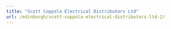 ```yaml
---
title: "Scott Coppola Electrical Distributors Ltd"
url: /edinburgh/scott-coppola-electrical-distributors-ltd-2/
---
```

